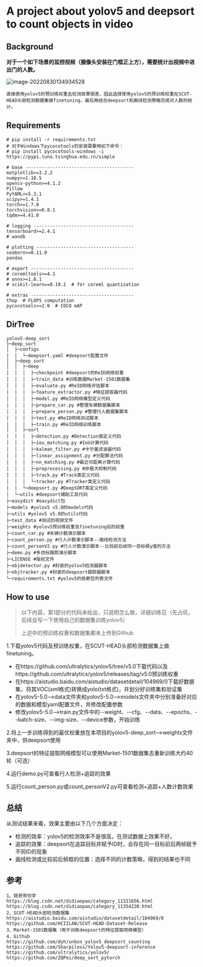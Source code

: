 # A project about yolov5 and deepsort to count objects in video

## Background

**对于一个如下场景的监控视频（摄像头安装在门框正上方），需要统计出视频中进出门的人数。**

![image-20220830134934528](C:\Users\杰的小屋\AppData\Roaming\Typora\typora-user-images\image-20220830134934528.png)

```
直接使用yolov5的预训练权重去检测效果很差，因此选择使用yolov5的预训练权重在SCUT-HEAD头部检测数据集做finetuning，最后再结合deepsort和画线检测策略完成对人数的统计。
```

## Requirements

```
# pip install -r requirements.txt
# 对于Windows下pycocotools的安装需要用如下命令：
# pip install pycocotools-windows -i https://pypi.tuna.tsinghua.edu.cn/simple

# base ----------------------------------------
matplotlib>=3.2.2
numpy>=1.18.5
opencv-python>=4.1.2
Pillow
PyYAML>=5.3.1
scipy>=1.4.1
torch>=1.7.0
torchvision>=0.8.1
tqdm>=4.41.0

# logging -------------------------------------
tensorboard>=2.4.1
# wandb

# plotting ------------------------------------
seaborn>=0.11.0
pandas

# export --------------------------------------
# coremltools>=4.1
# onnx>=1.8.1
# scikit-learn==0.19.2  # for coreml quantization

# extras --------------------------------------
thop  # FLOPS computation
pycocotools>=2.0  # COCO mAP
```

## DirTree

```
yolov5-deep_sort
├─deep_sort
│  ├─configs
│  │  └─deepsort.yaml #deepsort配置文件
│  ├─deep_sort
│  │  ├─deep
│  │  │  ├─checkpoint #deepsort的ReID网络权重
│  │  │  ├─train_data #训练数据Market-1501数据集
│  │  │  ├─evaluate.py #ReID网络评估脚本
│  │  │  ├─feature_extractor.py #特征提取器代码
│  │  │  ├─model.py #ReID网络模型定义代码
│  │  │  ├─prepare_car.py #整理车辆数据集脚本
│  │  │  ├─prepare_person.py #整理行人数据集脚本
│  │  │  ├─test.py #ReID网络测试脚本
│  │  │  ├─train.py #ReID网络训练脚本
│  │  ├─sort
│  │  │  ├─detection.py #Detection类定义代码
│  │  │  ├─iou_matching.py #IoU计算代码
│  │  │  ├─kalman_filter.py #卡尔曼滤波器代码
│  │  │  ├─linear_assignment.py #分配算法代码
│  │  │  ├─nn_matching.py #最近邻距离计算代码
│  │  │  ├─preprocessing.py #非极大抑制代码
│  │  │  ├─track.py #Track类定义代码
│  │  │  └─tracker.py #Tracker类定义代码
│  │  └─deepsort.py #DeepSORT类定义代码
│  └─utils #deepsort辅助工具代码
├─easydict #easydict包
├─models #yolov5 v5.0的models代码
├─utils #yolov5 v5.0的utils代码
├─test_data #测试的视频文件
├─weights #yolov5预训练权重及finetuning后的权重
├─count_car.py #车辆计数演示脚本
├─count_person.py #行人计数演示脚本--画线检测方法
├─count_personV2.py #行人计数演示脚本--比较前后帧同一目标框y值的方法
├─demo.py #多目标跟踪演示脚本
├─LICENSE #版权文件
├─objdetector.py #封装的yolov5检测器脚本
├─objtracker.py #封装的deepsort跟踪器脚本
└─requirements.txt #yolov5的依赖包列表文件
```

## How to use

> 以下内容，第1部分的代码未给出，只说明怎么做，详细训练见（先占坑，后续会写一下使用自己的数据集训练yolov5）
>
> 上述中的预训练权重和数据集都未上传到Github

1.下载yolov5代码及预训练权重，在SCUT-HEAD头部检测数据集上做finetuning。

- 在https://github.com/ultralytics/yolov5/tree/v5.0下载代码以及https://github.com/ultralytics/yolov5/releases/tag/v5.0预训练权重
- 在https://aistudio.baidu.com/aistudio/datasetdetail/104969/0下载好数据集，将其VOC(xml格式)转换成yolo(txt格式)，并划分好训练集和验证集
- 在yolov5-5.0-->data文件夹和yolov5-5.0-->models文件夹中分别准备好对应的数据和模型yaml配置文件，并修改配置参数
- 修改yolov5-5.0-->train.py文件中的--weight、--cfg、--data、--epochs、--batch-size、--img-size、--device参数，开始训练

2.将上一步训练得到的最优权重放在本项目的yolov5-deep_sort-->weights文件夹中，供deepsort使用

3.deepsort的特征提取网络模型可以使用Market-1501数据集去重新训练大约40轮（可选）

4.运行demo.py可查看行人检测+追踪的效果

5.运行count_person.py或count_personV2.py可查看检测+追踪+人数计数效果

## 总结

从测试结果来看，效果主要由以下几个方面决定：

- 检测的效率：yolov5的检测效率不是很高，在测试数据上效果不好。
- 追踪的效果：deepsort在追踪目标并赋予ID时，会存在同一目标前后两帧赋予不同ID的现象
- 画线检测或比较前后帧框的位置：选择不同的计数策略，得到的结果也不同

## 参考

```
1、炮哥带你学
https://blog.csdn.net/didiaopao/category_11321656.html
https://blog.csdn.net/didiaopao/category_11354220.html
2、SCUT-HEAD头部检测数据集
https://aistudio.baidu.com/aistudio/datasetdetail/104969/0
https://github.com/HCIILAB/SCUT-HEAD-Dataset-Release
3、Market-1501数据集（用于训练deepsort的特征提取网络模型）
4、Github
https://github.com/dyh/unbox_yolov5_deepsort_counting
https://github.com/Sharpiless/Yolov5-deepsort-inference
https://github.com/ultralytics/yolov5/
https://github.com/ZQPei/deep_sort_pytorch
```

